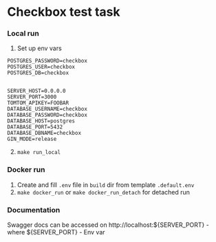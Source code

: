 # Checkbox test task

### Local run

1) Set up env vars
```
POSTGRES_PASSWORD=checkbox
POSTGRES_USER=checkbox
POSTGRES_DB=checkbox


SERVER_HOST=0.0.0.0
SERVER_PORT=3000
TOMTOM_APIKEY=FOOBAR
DATABASE_USERNAME=checkbox
DATABASE_PASSWORD=checkbox
DATABASE_HOST=postgres
DATABASE_PORT=5432
DATABASE_DBNAME=checkbox
GIN_MODE=release
```
2) `make run_local`

### Docker run
1) Create and fill `.env` file in `build` dir from template `.default.env`
2) `make docker_run` or `make docker_run_detach` for detached run 


### Documentation

Swagger docs can be accessed on http://localhost:${SERVER_PORT} - 
where ${SERVER_PORT} - Env var
